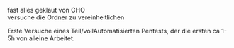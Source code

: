 fast alles geklaut von CHO <br>
versuche die Ordner zu vereinheitlichen <br>

Erste Versuche eines Teil/vollAutomatisierten Pentests, der die ersten ca 1-5h von alleine Arbeitet.
